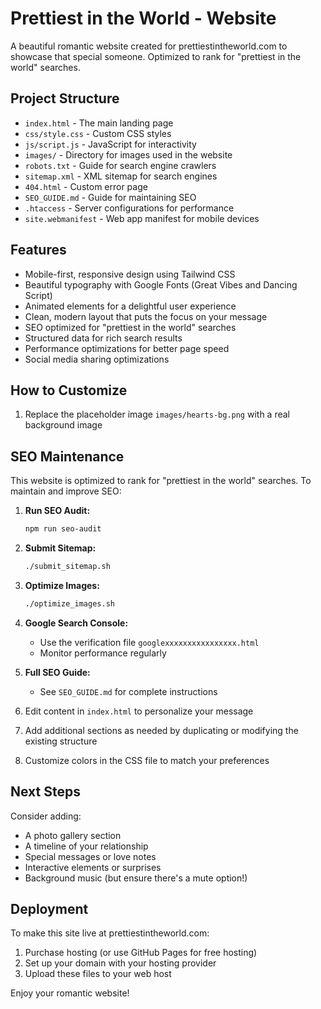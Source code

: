 # Prettiest in the World - Website

A beautiful romantic website created for prettiestintheworld.com to showcase that special someone. Optimized to rank for "prettiest in the world" searches.

## Project Structure

- `index.html` - The main landing page
- `css/style.css` - Custom CSS styles
- `js/script.js` - JavaScript for interactivity
- `images/` - Directory for images used in the website
- `robots.txt` - Guide for search engine crawlers
- `sitemap.xml` - XML sitemap for search engines
- `404.html` - Custom error page
- `SEO_GUIDE.md` - Guide for maintaining SEO
- `.htaccess` - Server configurations for performance
- `site.webmanifest` - Web app manifest for mobile devices

## Features

- Mobile-first, responsive design using Tailwind CSS
- Beautiful typography with Google Fonts (Great Vibes and Dancing Script)
- Animated elements for a delightful user experience
- Clean, modern layout that puts the focus on your message
- SEO optimized for "prettiest in the world" searches
- Structured data for rich search results
- Performance optimizations for better page speed
- Social media sharing optimizations

## How to Customize

1. Replace the placeholder image `images/hearts-bg.png` with a real background image

## SEO Maintenance

This website is optimized to rank for "prettiest in the world" searches. To maintain and improve SEO:

1. **Run SEO Audit:**
   ```bash
   npm run seo-audit
   ```

2. **Submit Sitemap:**
   ```bash
   ./submit_sitemap.sh
   ```

3. **Optimize Images:**
   ```bash
   ./optimize_images.sh
   ```

4. **Google Search Console:** 
   - Use the verification file `googlexxxxxxxxxxxxxxxx.html`
   - Monitor performance regularly

5. **Full SEO Guide:**
   - See `SEO_GUIDE.md` for complete instructions
2. Edit content in `index.html` to personalize your message
3. Add additional sections as needed by duplicating or modifying the existing structure
4. Customize colors in the CSS file to match your preferences

## Next Steps

Consider adding:
- A photo gallery section
- A timeline of your relationship
- Special messages or love notes
- Interactive elements or surprises
- Background music (but ensure there's a mute option!)

## Deployment

To make this site live at prettiestintheworld.com:
1. Purchase hosting (or use GitHub Pages for free hosting)
2. Set up your domain with your hosting provider
3. Upload these files to your web host

Enjoy your romantic website!
